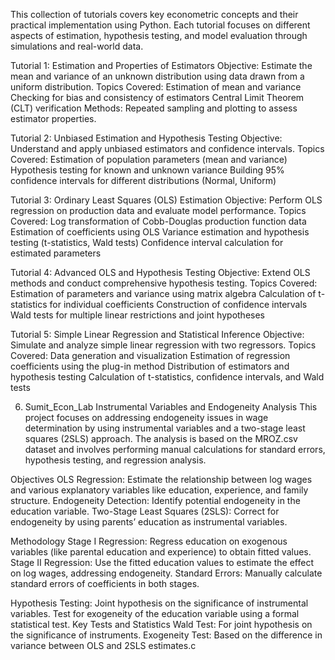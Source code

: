 This collection of tutorials covers key econometric concepts and their practical implementation using Python. Each tutorial focuses on different aspects of estimation, hypothesis testing, and model evaluation through simulations and real-world data.

Tutorial 1: Estimation and Properties of Estimators
Objective: Estimate the mean and variance of an unknown distribution using data drawn from a uniform distribution.
Topics Covered:
Estimation of mean and variance
Checking for bias and consistency of estimators
Central Limit Theorem (CLT) verification
Methods: Repeated sampling and plotting to assess estimator properties.



Tutorial 2: Unbiased Estimation and Hypothesis Testing
Objective: Understand and apply unbiased estimators and confidence intervals.
Topics Covered:
Estimation of population parameters (mean and variance)
Hypothesis testing for known and unknown variance
Building 95% confidence intervals for different distributions (Normal, Uniform)



Tutorial 3: Ordinary Least Squares (OLS) Estimation
Objective: Perform OLS regression on production data and evaluate model performance.
Topics Covered:
Log transformation of Cobb-Douglas production function data
Estimation of coefficients using OLS
Variance estimation and hypothesis testing (t-statistics, Wald tests)
Confidence interval calculation for estimated parameters



Tutorial 4: Advanced OLS and Hypothesis Testing
Objective: Extend OLS methods and conduct comprehensive hypothesis testing.
Topics Covered:
Estimation of parameters and variance using matrix algebra
Calculation of t-statistics for individual coefficients
Construction of confidence intervals
Wald tests for multiple linear restrictions and joint hypotheses



Tutorial 5: Simple Linear Regression and Statistical Inference
Objective: Simulate and analyze simple linear regression with two regressors.
Topics Covered:
Data generation and visualization
Estimation of regression coefficients using the plug-in method
Distribution of estimators and hypothesis testing
Calculation of t-statistics, confidence intervals, and Wald tests


6. Sumit_Econ_Lab
Instrumental Variables and Endogeneity Analysis
This project focuses on addressing endogeneity issues in wage determination by using instrumental variables and a two-stage least squares (2SLS) approach. The analysis is based on the MROZ.csv dataset and involves performing manual calculations for standard errors, hypothesis testing, and regression analysis.

Objectives
OLS Regression: Estimate the relationship between log wages and various explanatory variables like education, experience, and family structure.
Endogeneity Detection: Identify potential endogeneity in the education variable.
Two-Stage Least Squares (2SLS): Correct for endogeneity by using parents’ education as instrumental variables.


Methodology
Stage I Regression: Regress education on exogenous variables (like parental education and experience) to obtain fitted values.
Stage II Regression: Use the fitted education values to estimate the effect on log wages, addressing endogeneity.
Standard Errors: Manually calculate standard errors of coefficients in both stages.


Hypothesis Testing:
Joint hypothesis on the significance of instrumental variables.
Test for exogeneity of the education variable using a formal statistical test.
Key Tests and Statistics
Wald Test: For joint hypothesis on the significance of instruments.
Exogeneity Test: Based on the difference in variance between OLS and 2SLS estimates.c
